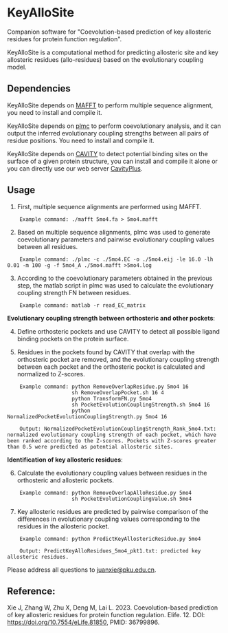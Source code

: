 # KeyAlloSite
Companion software for "Coevolution-based prediction of key allosteric residues for protein function regulation".

KeyAlloSite is a computational method for predicting allosteric site and key allosteric residues (allo-residues) based on the evolutionary coupling model.

## Dependencies
KeyAlloSite depends on [MAFFT](https://mafft.cbrc.jp/alignment/software/) to perform multiple sequence alignment, you need to install and compile it.

KeyAlloSite depends on [plmc](https://github.com/debbiemarkslab/plmc) to perform coevolutionary analysis, and it can output the inferred evolutionary coupling strengths between all pairs of residue positions. You need to install and compile it.

KeyAlloSite depends on [CAVITY](http://mdl.ipc.pku.edu.cn/mdlweb/register.php?id=14) to detect potential binding sites on the surface of a given protein structure, you can install and compile it alone or you can directly use our web server [CavityPlus](http://www.pkumdl.cn/cavityplus).

## Usage

1. First, multiple sequence alignments are performed using MAFFT.
```
    Example command: ./mafft 5mo4.fa > 5mo4.mafft

```
2. Based on multiple sequence alignments, plmc was used to generate coevolutionary parameters and pairwise evolutionary coupling values between all residues.
```
    Example command: ./plmc -c ./5mo4.EC -o ./5mo4.eij -le 16.0 -lh 0.01 -m 100 -g -f 5mo4_A ./5mo4.mafft >5mo4.log

```

3. According to the coevolutionary parameters obtained in the previous step, the matlab script in plmc was used to calculate the evolutionary coupling strength FN between residues.
```
    Example command: matlab -r read_EC_matrix

```

   **Evolutionary coupling strength between orthosteric and other pockets**:

4. Define orthosteric pockets and use CAVITY to detect all possible ligand binding pockets on the protein surface.

5. Residues in the pockets found by CAVITY that overlap with the orthosteric pocket are removed, and the evolutionary coupling strength between each pocket and the orthosteric pocket is calculated and normalized to Z-scores.
```
    Example command: python RemoveOverlapResidue.py 5mo4 16
                     sh RemoveOverlapPocket.sh 16 4
                     python TransformFN.py 5mo4
                     sh PocketEvolutionCouplingStrength.sh 5mo4 16
                     python NormalizedPocketEvolutionCouplingStrength.py 5mo4 16

    Output: NormalizedPocketEvolutionCouplingStrength_Rank_5mo4.txt: normalized evolutionary coupling strength of each pocket, which have been ranked according to the Z-scores. Pockets with Z-scores greater than 0.5 were predicted as potential allosteric sites.
```

   **Identification of key allosteric residues**:

6. Calculate the evolutionary coupling values between residues in the orthosteric and allosteric pockets.
```
    Example command: python RemoveOverlapAlloResidue.py 5mo4
                     sh PocketEvolutionCouplingValue.sh 5mo4

```

7. Key allosteric residues are predicted by pairwise comparison of the differences in evolutionary coupling values corresponding to the residues in the allosteric pocket.
```
    Example command: python PredictKeyAllostericResidue.py 5mo4

    Output: PredictKeyAlloResidues_5mo4_pkt1.txt: predicted key allosteric residues.

```

Please address all questions to juanxie@pku.edu.cn. 

## Reference:
Xie J, Zhang W, Zhu X, Deng M, Lai L. 2023. Coevolution-based prediction of key allosteric residues for protein function regulation. Elife. 12. DOI: https://doi.org/10.7554/eLife.81850, PMID: 36799896.
